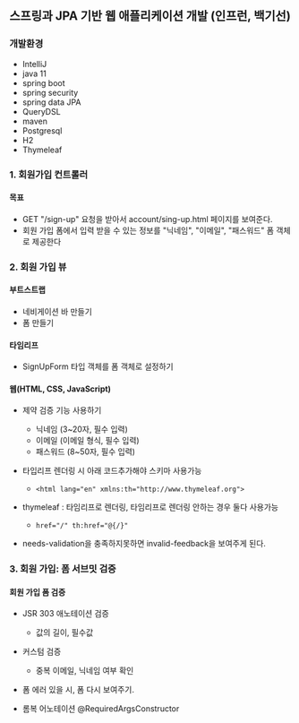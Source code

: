 ## 스프링과 JPA 기반 웹 애플리케이션 개발 (인프런, 백기선)

### 개발환경
+ IntelliJ
+ java 11
+ spring boot
+ spring security
+ spring data JPA
+ QueryDSL
+ maven
+ Postgresql
+ H2
+ Thymeleaf

### 1. 회원가입 컨트롤러
#### 목표
+ GET "/sign-up" 요청을 받아서 account/sing-up.html 페이지를 보여준다.
+ 회원 가입 폼에서 입력 받을 수 있는 정보를 "닉네임", "이메일", "패스워드" 폼 객체로 제공한다

### 2. 회원 가입 뷰

#### 부트스트랩
+ 네비게이션 바 만들기
+ 폼 만들기
#### 타임리프
+ SignUpForm 타입 객체를 폼 객체로 설정하기
#### 웹(HTML, CSS, JavaScript)
+ 제약 검증 기능 사용하기
  - 닉네임 (3~20자, 필수 입력)
  - 이메일 (이메일 형식, 필수 입력)
  - 패스워드 (8~50자, 필수 입력)

+ 타입리프 렌더링 시 아래 코드추가해야 스키마 사용가능 
  - ```<html lang="en" xmlns:th="http://www.thymeleaf.org">```
+ thymeleaf : 타임리프로 렌더링, 타임리프로 렌더링 안하는 경우 둘다 사용가능
  - ```href="/" th:href="@{/}"```
+ needs-validation을 충족하지못하면 invalid-feedback을 보여주게 된다.

### 3. 회원 가입: 폼 서브밋 검증
#### 회원 가입 폼 검증
+ JSR 303 애노테이션 검증
  - 값의 길이, 필수값
+ 커스텀 검증
  - 중복 이메일, 닉네임 여부 확인
+ 폼 에러 있을 시, 폼 다시 보여주기.

+ 롬복 어노테이션 @RequiredArgsConstructor
  
